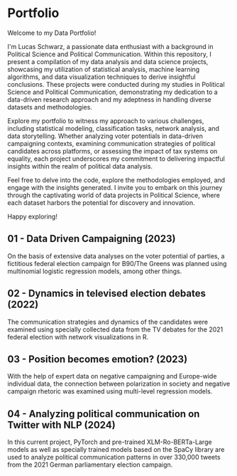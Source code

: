 # Portfolio

Welcome to my Data Portfolio! 

I'm Lucas Schwarz, a passionate data enthusiast with a background in Political Science and Political Communication. Within this repository, I present a compilation of my data analysis and data science projects, showcasing my utilization of statistical analysis, machine learning algorithms, and data visualization techniques to derive insightful conclusions. These projects were conducted during my studies in Political Science and Political Communication, demonstrating my dedication to a data-driven research approach and my adeptness in handling diverse datasets and methodologies.

Explore my portfolio to witness my approach to various challenges, including statistical modeling, classification tasks, network analysis, and data storytelling. Whether analyzing voter potentials in data-driven campaigning contexts, examining communication strategies of political candidates across platforms, or assessing the impact of tax systems on equality, each project underscores my commitment to delivering impactful insights within the realm of political data analysis.

Feel free to delve into the code, explore the methodologies employed, and engage with the insights generated. I invite you to embark on this journey through the captivating world of data projects in Political Science, where each dataset harbors the potential for discovery and innovation.

Happy exploring!

## 01 - Data Driven Campaigning (2023)
On the basis of extensive data analyses on the voter potential of parties, a fictitious federal election campaign for B90/The Greens was planned using multinomial logistic regression models, among other things.

## 02 - Dynamics in televised election debates (2022)
The communication strategies and dynamics of the candidates were examined using specially collected data from the TV debates for the 2021 federal election with network visualizations in R.

## 03 - Position becomes emotion? (2023)
With the help of expert data on negative campaigning and Europe-wide individual data, the connection between polarization in society and negative campaign rhetoric was examined using multi-level regression models.

## 04 - Analyzing political communication on Twitter with NLP (2024)
In this current project, PyTorch and pre-trained XLM-Ro-BERTa-Large models as well as specially trained models based on the SpaCy library are used to analyze political communication patterns in over 330,000 tweets from the 2021 German parliamentary election campaign.
